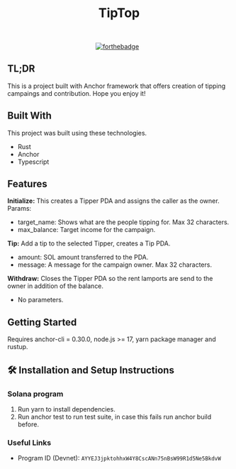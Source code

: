 <h1 align="center">
  TipTop<br/>
</h1>

<br/>

<center>

[![forthebadge](https://forthebadge.com/images/badges/built-with-love.svg)](https://forthebadge.com) &nbsp;

</center>

## TL;DR

This is a project built with Anchor framework that offers creation of tipping campaings and contribution. Hope you enjoy it!

## Built With
This project was built using these technologies.

- Rust
- Anchor
- Typescript

## Features

**Initialize:**
This creates a Tipper PDA and assigns the caller as the owner. Params:
- target_name: Shows what are the people tipping for. Max 32 characters.
- max_balance: Target income for the campaign.

**Tip:** Add a tip to the selected Tipper, creates a Tip PDA.
- amount: SOL amount transferred to the PDA.
- message: A message for the campaign owner. Max 32 characters.

**Withdraw:** Closes the Tipper PDA so the rent lamports are send to the owner in addition of the balance.
- No parameters.

## Getting Started

Requires anchor-cli = 0.30.0, node.js >= 17, yarn package manager and rustup.

## 🛠 Installation and Setup Instructions

### Solana program

1. Run yarn to install dependencies.
2. Run anchor test to run test suite, in case this fails run anchor build before.

### Useful Links

- Program ID (Devnet): `AYYEJ3jpktohhxW4Y8CscANn75nBsW99R1d5Ne5BkdvW`
